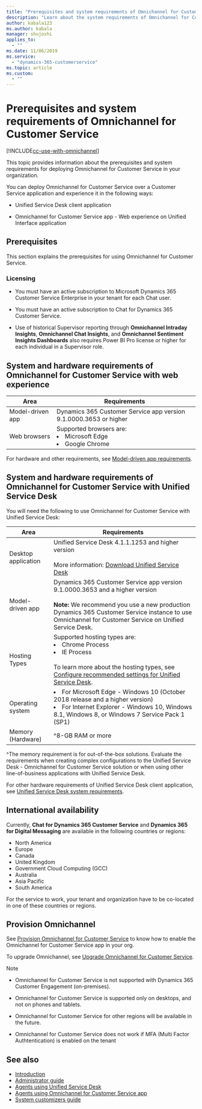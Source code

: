 ```yaml
---
title: "Prerequisites and system requirements of Omnichannel for Customer Service | MicrosoftDocs"
description: "Learn about the system requirements of Omnichannel for Customer Service."
author: kabala123
ms.author: kabala
manager: shujoshi
applies_to: 
  - ""
ms.date: 11/06/2019
ms.service: 
  - "dynamics-365-customerservice"
ms.topic: article
ms.custom: 
  - ""
---
```


# Prerequisites and system requirements of Omnichannel for Customer Service

[!INCLUDE[cc-use-with-omnichannel](../includes/cc-use-with-omnichannel.md)]

This topic provides information about the prerequisites and system requirements for deploying Omnichannel for Customer Service in your organization.

You can deploy Omnichannel for Customer Service over a Customer Service application and experience it in the following ways:

- Unified Service Desk client application

- Omnichannel for Customer Service app - Web experience on Unified Interface application

## Prerequisites

This section explains the prerequisites for using Omnichannel for Customer Service.

### Licensing

- You must have an active subscription to Microsoft Dynamics 365 Customer Service Enterprise in your tenant for each Chat user.

- You must have an active subscription to Chat for Dynamics 365 Customer Service.

- Use of historical Supervisor reporting through **Omnichannel Intraday Insights**, **Omnichannel Chat Insights**, and **Omnichannel Sentiment Insights Dashboards** also requires Power BI Pro license or higher for each individual in a Supervisor role.

## System and hardware requirements of Omnichannel for Customer Service with web experience

| Area | Requirements | 
|----------|----------|
| Model-driven app | Dynamics 365 Customer Service app version 9.1.0000.3653 or higher  |
| Web browsers | Supported browsers are: <li>Microsoft Edge</li><li>Google Chrome</li> |

For hardware and other requirements, see [Model-driven app requirements](../admin/online-requirements.md).

## System and hardware requirements of Omnichannel for Customer Service with Unified Service Desk

You will need the following to use Omnichannel for Customer Service with Unified Service Desk:

| Area | Requirements | 
|----------|----------|
| Desktop application | Unified Service Desk 4.1.1.1253 and higher version <br><br>More information: [Download Unified Service Desk](administrator/omnichannel-customer-service-unified-service-desk.md#download-unified-service-desk-client-application)|
| Model-driven app |Dynamics 365 Customer Service app version 9.1.0000.3653 and a higher version<br><br> **Note:** We recommend you use a new production Dynamics 365 Customer Service instance to use Omnichannel for Customer Service on Unified Service Desk. |
| Hosting Types | Supported hosting types are: <li>Chrome Process</li> <li>IE Process</li> <br> To learn more about the hosting types, see [Configure recommended settings for Unified Service Desk](administrator/configure-settings-unified-service-desk.md). |
| Operating system |<li>For Microsoft Edge - Windows 10 (October 2018 release and a higher version)</li><li>For Internet Explorer - Windows 10, Windows 8.1, Windows 8, or Windows 7 Service Pack 1 (SP1)</li>|
| Memory (Hardware) | ^8-GB RAM or more |

^The memory requirement is for out-of-the-box solutions. Evaluate the requirements when creating complex configurations to the Unified Service Desk - Omnichannel for Customer Service solution or when using other line-of-business applications with Unified Service Desk.

For other hardware requirements of Unified Service Desk client application, see [Unified Service Desk system requirements](/dynamics365/unified-service-desk/admin/unified-service-desk-system-requirements).

## International availability

Currently, **Chat for Dynamics 365 Customer Service** and **Dynamics 365 for Digital Messaging** are available in the following countries or regions:

- North America 
- Europe
- Canada
- United Kingdom
- Government Cloud Computing (GCC)
- Australia
- Asia Pacific
- South America

For the service to work, your tenant and organization have to be co-located in one of these countries or regions.

## Provision Omnichannel

See [Provision Omnichannel for Customer Service](administrator/omnichannel-provision-license.md) to know how to enable the Omnichannel for Customer Service app in your org.

To upgrade Omnichannel, see [Upgrade Omnichannel for Customer Service](administrator/upgrade-omnichannel.md).

> [!NOTE]
> - Omnichannel for Customer Service is not supported with Dynamics 365 Customer Engagement (on-premises).
>
> - Omnichannel for Customer Service is supported only on desktops, and not on phones and tablets.
>
> - Omnichannel for Customer Service for other regions will be available in the future.
>
> - Omnichannel for Customer Service does not work if MFA (Multi Factor Authtentication) is enabled on the tenant

## See also

- [Introduction](introduction-omnichannel.md)
- [Administrator guide](administrator/omnichannel-administrator.md)
- [Agents using Unified Service Desk](agent/agent-usd/omnichannel-agent.md)
- [Agents using Omnichannel for Customer Service app](agent/agent-oc/omnichannel-customer-service-app-agent.md)
- [System customizers guide](customizer/omnichannel-customizer.md)
